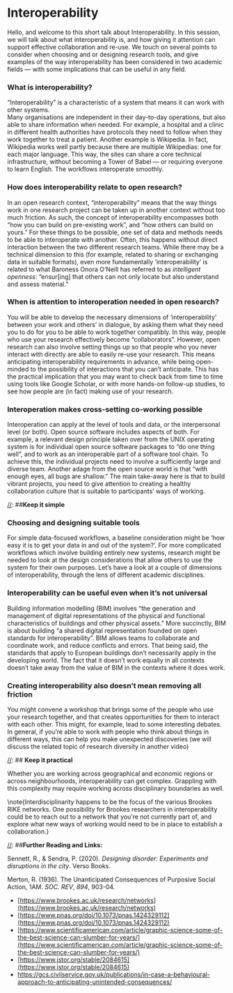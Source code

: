 # Interoperability

[//]: ##**Outline**

Hello, and welcome to this short talk about Interoperability. In this session, we will talk about what interoperability is, and how giving it attention can support effective collaboration and re-use. We touch on several points to consider when choosing and or designing research tools, and give examples of the way interoperability has been considered in two academic fields — with some implications that can be useful in any field.

[//]: ##**Introduction**

### **What is interoperability?**

“Interoperability” is a characteristic of a system that means it can work with other systems.  
Many organisations are independent in their day-to-day operations, but also able to share information when needed. For example, a hospital and a clinic in different health authorities have protocols they need to follow when they work together to treat a patient.  Another example is Wikipedia. In fact, Wikipedia works well partly because there are multiple Wikipedias: one for each major language. This way, the sites can share a core technical infrastructure, without becoming a Tower of Babel — or requiring everyone to learn English. The workflows interoperate smoothly.

### **How does interoperability relate to open research?**

In an open research context, “interoperability” means that the way things work in one research project can be taken up in another context without too much friction.  As such, the concept of interoperability encompasses both “how you can build on pre-existing work”, and “how others can build on yours.” For these things to be possible, one set of data and methods needs to be able to interoperate with another. Often, this happens without direct interaction between the two different research teams. While there may be a technical dimension to this (for example, related to sharing or exchanging data in suitable formats), even more fundamentally ‘interoperability’ is related to what Baroness Onora O’Neill has referred to as *intelligent openness*: “ensur\[ing\] that others can not only locate but also understand and assess material.”

[//]: ##**Flow**

### **When is attention to interoperation needed in open research?**

You will be able to develop the necessary dimensions of ‘interoperability’ between your work and others’ in dialogue, by asking them what they need you to do for you to be able to work together compatibly. In this way, people who use your research effectively become “collaborators”. However, open research can also involve setting things up so that people who you never interact with directly are able to easily re-use your research. This means anticipating interoperability requirements in advance, while being open-minded to the possibility of interactions that you can’t anticipate.  This has the practical implication that you may want to check back from time to time using tools like Google Scholar, or with more hands-on follow-up studies, to see how people are (in fact) making use of your research.

### **Interoperation makes cross-setting co-working possible**

Interoperation can apply at the level of tools and data, or the interpersonal level (or both). Open source software includes aspects of both.  For example, a relevant design principle taken over from the UNIX operating system is for individual open source software packages to “do one thing well”, and to work as an interoperable part of a software tool chain. To achieve this, the individual projects need to involve a sufficiently large and diverse team.  Another adage from the open source world is that “with enough eyes, all bugs are shallow.”  The main take-away here is that to build vibrant projects, you need to give attention to creating a healthy collaboration culture that is suitable to participants’ ways of working.

[//]: ##**Keep it simple**

### **Choosing and designing suitable tools**

For simple data-focused workflows, a baseline consideration might be ‘how easy it is to get your data in and out of the system?’. For more complicated workflows which involve building entirely new systems, research might be needed to look at the design considerations that allow others to use the system for their own purposes. Let’s have a look at a couple of dimensions of interoperability, through the lens of different academic disciplines.

### **Interoperability can be useful even when it’s not universal**

Building information modelling (BIM) involves “the generation and management of digital representations of the physical and functional characteristics of buildings and other physical assets.” More succinctly, BIM is about building “a shared digital representation founded on open standards for interoperability”. BIM allows teams to collaborate and coordinate work, and reduce conflicts and errors. That being said, the standards that apply to European buildings don’t necessarily apply in the developing world. The fact that it doesn’t work equally in all contexts doesn’t take away from the value of BIM in the contexts where it does work.

### **Creating interoperability also doesn’t mean removing all friction**

You might convene a workshop that brings some of the people who use your research together, and that creates opportunities for them to interact with each other.  This might, for example, lead to some interesting debates. In general, if you’re able to work with people who think about things in different ways, this can help you make unexpected discoveries (we will discuss the related topic of research diversity in another video)

[//]: ## **Keep it practical**

Whether you are working across geographical and economic regions or across neighbourhoods, interoperability can get complex. Grappling with this complexity may require working across disciplinary boundaries as well.

\note{Interdisciplinarity happens to be the focus of the various Brookes RIKE networks.  One possibility for Brookes researchers in interoperability could be to reach out to a network that you’re not currently part of, and explore what new ways of working would need to be in place to establish a collaboration.}

[//]: ##**Further Reading and Links:**

Sennett, R., & Sendra, P. (2020). *Designing disorder: Experiments and disruptions in the city*. Verso Books.

Merton, R. (1936). The Unanticipated Consequences of Purposive Social Action, 1AM. *SOC. REV*, *894*, 903-04.

* [https://www.brookes.ac.uk/research/networks](https://www.brookes.ac.uk/research/networks)  
* [https://www.pnas.org/doi/10.1073/pnas.1424329112](https://www.pnas.org/doi/10.1073/pnas.1424329112)  
* [https://www.scientificamerican.com/article/graphic-science-some-of-the-best-science-can-slumber-for-years/](https://www.scientificamerican.com/article/graphic-science-some-of-the-best-science-can-slumber-for-years/)  
* [https://www.jstor.org/stable/2084615](https://www.jstor.org/stable/2084615)  
* https://gcs.civilservice.gov.uk/publications/in-case-a-behavioural-approach-to-anticipating-unintended-consequences/
